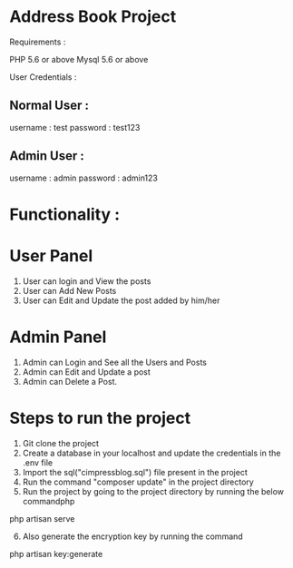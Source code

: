 Address Book Project
======================

Requirements : 

PHP 5.6 or above
Mysql 5.6 or above

User Credentials : 

Normal User : 
-------------

username : test
password : test123



Admin User : 
-------------

username : admin
password : admin123


Functionality : 
=================

User Panel 
===========

1) User can login and View the posts
2) User can Add New Posts
3) User can Edit and Update the post added by him/her

Admin Panel 
===========
1) Admin can Login and See all the Users and Posts
2) Admin can Edit and Update a post
3) Admin can Delete a Post.


Steps to run the project
=========================

1) Git clone the project
2) Create a database in your localhost and update the credentials in the .env file
3) Import the sql("cimpressblog.sql") file present in the project
4) Run the command "composer update" in the project directory
5) Run the project by going to the project directory by running the below commandphp
 
 php artisan serve

6) Also generate the encryption key by running the command 

php artisan key:generate
 
